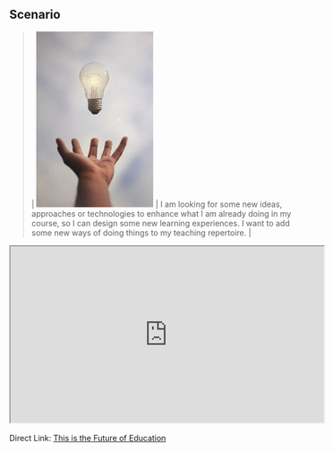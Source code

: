 ## Scenario

> | ![](images/img1.jpg) | I am looking for some new ideas, approaches or technologies to enhance what I am already doing in my course, so I can design some new learning experiences. I want to add some new ways of doing things to my teaching repertoire. |

<div class="video-container-4by3"><iframe width="560" height="315" src="https://www.youtube.com/embed/aQ-tjdMnHlA"></iframe></div>

Direct Link: [This is the Future of Education](https://youtu.be/aQ-tjdMnHlA)
